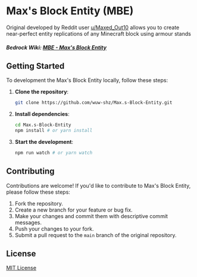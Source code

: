 # Max's Block Entity (MBE)

Original developed by Reddit user [u/Maxed_Out10](https://www.reddit.com/user/Maxed_Out10/) allows you to create near-perfect entity replications of any Minecraft block using armour stands

##### Bedrock Wiki: [MBE - Max's Block Entity](https://wiki.bedrock.dev/commands/block-entities.html)

## Getting Started

To development the Max's Block Entity locally, follow these steps:

1. **Clone the repository**:

   ```bash
   git clone https://github.com/wuw-shz/Max.s-Block-Entity.git
   ```

2. **Install dependencies**:

   ```bash
   cd Max.s-Block-Entity
   npm install # or yarn install
   ```

3. **Start the development**:

   ```bash
   npm run watch # or yarn watch
   ```

## Contributing

Contributions are welcome! If you'd like to contribute to Max's Block Entity, please follow these steps:

1. Fork the repository.
2. Create a new branch for your feature or bug fix.
3. Make your changes and commit them with descriptive commit messages.
4. Push your changes to your fork.
5. Submit a pull request to the `main` branch of the original repository.

## License

[MIT License](LICENSE)
